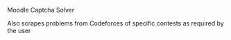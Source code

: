 Moodle Captcha Solver

Also scrapes problems from Codeforces of specific contests as required by the user
